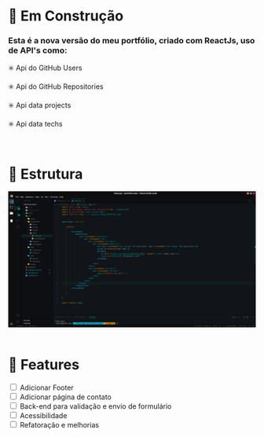 
<div>
    <h1> 🚧 Em Construção</h1>
    <h3>Esta é a nova versão do meu portfólio, criado com ReactJs, uso de API's como: </h3>
    <p>✳️ Api do GitHub Users</p>
    <p>✳️ Api do GitHub Repositories</p>
    <p>✳️ Api data projects</p>
    <p>✳️ Api data techs</p>
</div><br>

<h1>🧱 Estrutura</h1>

<div>
    <img src="./src/assets/images/print-estructure.png" />
</div><br>


<div>
    <h1> 🚧 Features</h1>
    <div>
        <input type="checkbox"/> 
        <label>Adicionar Footer<label/>
    </div>
    <div>
        <input type="checkbox"/> 
        <label>Adicionar página de contato<label/>
    </div>
    <div>
        <input type="checkbox"/> 
        <label>Back-end para validação e envio de formulário<label/>
    </div>
    <div>
        <input type="checkbox"/> 
        <label>Acessibilidade<label/>
    </div>
    <div>
        <input type="checkbox"/> 
        <label>Refatoração e melhorias<label/>
    </div>
</div>
